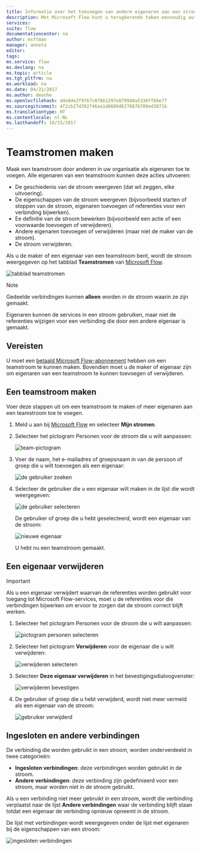 ```yaml
---
title: Informatie over het toevoegen van andere eigenaren aan een stroom en het maken van teamstromen | Microsoft Docs
description: Met Microsoft Flow kunt u terugkerende taken eenvoudig automatiseren. U kunt gebruikers of groepen toevoegen als eigenaren en gezamenlijk stromen ontwerpen en beheren.
services: 
suite: flow
documentationcenter: na
author: msftman
manager: anneta
editor: 
tags: 
ms.service: flow
ms.devlang: na
ms.topic: article
ms.tgt_pltfrm: na
ms.workload: na
ms.date: 04/21/2017
ms.author: deonhe
ms.openlocfilehash: d4e8de2f9f67c07861297e079948a5336ff66e7f
ms.sourcegitcommit: 4f2cb27d392f46aa1d8680d6278876780ed3871b
ms.translationtype: HT
ms.contentlocale: nl-NL
ms.lasthandoff: 10/15/2017
---
```

# <a name="create-team-flows"></a>Teamstromen maken
Maak een teamstroom door anderen in uw organisatie als eigenaren toe te voegen. Alle eigenaren van een teamstroom kunnen deze acties uitvoeren:

* De geschiedenis van de stroom weergeven (dat wil zeggen, elke uitvoering).
* De eigenschappen van de stroom weergeven (bijvoorbeeld starten of stoppen van de stroom, eigenaren toevoegen of referenties voor een verbinding bijwerken).
* Ee definitie van de stroom bewerken (bijvoorbeeld een actie of een voorwaarde toevoegen of verwijderen).
* Andere eigenaren toevoegen of verwijderen (maar niet de maker van de stroom).
* De stroom verwijderen.

Als u de maker of een eigenaar van een teamstroom bent, wordt de stroom weergegeven op het tabblad **Teamstromen** van [Microsoft Flow](https://flow.microsoft.com).

![tabblad teamstromen](./media/create-team-flows/addowner5.png)

> [!NOTE]
> Gedeelde verbindingen kunnen **alleen** worden in de stroom waarin ze zijn gemaakt.
> 
> 

Eigenaren kunnen de services in een stroom gebruiken, maar niet de referenties wijzigen voor een verbinding die door een andere eigenaar is gemaakt.

## <a name="prerequisites"></a>Vereisten
U moet een [betaald Microsoft Flow-abonnement](https://flow.microsoft.com/pricing/) hebben om een teamstroom te kunnen maken. Bovendien moet u de maker of eigenaar zijn om eigenaren van een teamstroom te kunnen toevoegen of verwijderen.

## <a name="create-a-team-flow"></a>Een teamstroom maken
Voer deze stappen uit om een teamstroom te maken of meer eigenaren aan een teamstroom toe te voegen.

1. Meld u aan bij [Microsoft Flow](https://flow.microsoft.com) en selecteer **Mijn stromen**.
2. Selecteer het pictogram Personen voor de stroom die u wilt aanpassen:
   
    ![team-pictogram](./media/create-team-flows/addowner1.png)
3. Voer de naam, het e-mailadres of groepsnaam in van de persoon of groep die u wilt toevoegen als een eigenaar:
   
    ![de gebruiker zoeken](./media/create-team-flows/addowner2.png)
4. Selecteer de gebruiker die u een eigenaar wilt maken in de lijst die wordt weergegeven:
   
    ![de gebruiker selecteren](./media/create-team-flows/addowner3.png)
   
     De gebruiker of groep die u hebt geselecteerd, wordt een eigenaar van de stroom:
   
    ![nieuwe eigenaar](./media/create-team-flows/addowner4.png)
   
     U hebt nu een teamstroom gemaakt.

## <a name="remove-an-owner"></a>Een eigenaar verwijderen
> [!IMPORTANT]
> Als u een eigenaar verwijdert waarvan de referenties worden gebruikt voor toegang tot Microsoft Flow-services, moet u de referenties voor die verbindingen bijwerken om ervoor te zorgen dat de stroom correct blijft werken.
> 
> 

1. Selecteer het pictogram Personen voor de stroom die u wilt aanpassen:
   
    ![pictogram personen selecteren](./media/create-team-flows/removeowner1.png)
2. Selecteer het pictogram **Verwijderen** voor de eigenaar die u wilt verwijderen:
   
    ![verwijderen selecteren](./media/create-team-flows/removeowner2.png)
3. Selecteer **Deze eigenaar verwijderen** in het bevestigingsdialoogvenster:
   
    ![verwijderen bevestigen](./media/create-team-flows/removeowner3.png)
4. De gebruiker of groep die u hebt verwijderd, wordt niet meer vermeld als een eigenaar van de stroom:
   
    ![gebruiker verwijderd](./media/create-team-flows/removeowner4.png)

## <a name="embedded-and-other-connections"></a>Ingesloten en andere verbindingen
De verbinding die worden gebruikt in een stroom, worden onderverdeeld in twee categorieën:

* **Ingesloten verbindingen**: deze verbindingen worden gebruikt in de stroom.
* **Andere verbindingen**: deze verbinding zijn gedefinieerd voor een stroom, maar worden niet in de stroom gebruikt.

Als u een verbinding niet meer gebruikt in een stroom, wordt die verbinding verplaatst naar de lijst **Andere verbindingen** waar de verbinding blijft staan totdat een eigenaar de verbinding opnieuw opneemt in de stroom.

De lijst met verbindingen wordt weergegeven onder de lijst met eigenaren bij de eigenschappen van een stroom:

![ingesloten verbindingen](./media/create-team-flows/embeddedconnections.png)

